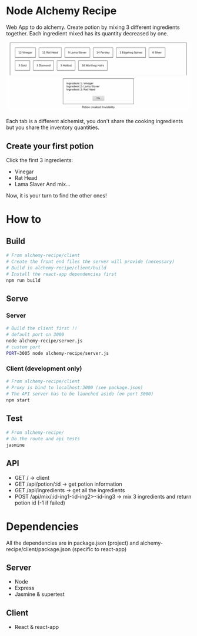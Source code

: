 # Node Alchemy Recipe

Web App to do alchemy. Create potion by mixing 3 different ingredients together.
Each ingredient mixed has its quantity decreased by one.

![Alchemy Recipe](assets/app.png)

Each tab is a different alchemist, you don't share the cooking ingredients but you share the inventory quantities.

## Create your first potion
Click the first 3 ingredients: 
 - Vinegar
 - Rat Head
 - Lama Slaver
And mix...

Now, it is your turn to find the other ones!

# How to

## Build
```bash
# From alchemy-recipe/client
# Create the front end files the server will provide (necessary)
# Build in alchemy-recipe/client/build
# Install the react-app dependencies first
npm run build
```

## Serve

### Server
```bash
# Build the client first !!
# default port on 3000
node alchemy-recipe/server.js
# custom port
PORT=3005 node alchemy-recipe/server.js
```

### Client (development only)
```bash
# From alchemy-recipe/client
# Proxy is bind to localhost:3000 (see package.json)
# The API server has to be launched aside (on port 3000)
npm start
```

## Test
```bash
# From alchemy-recipe/
# Do the route and api tests
jasmine 
```

## API
- GET / -> client
- GET /api/potion/:id -> get potion information
- GET /api/ingredients -> get all the ingredients
- POST /api/mix/:id-ing1-:id-ing2>-:id-ing3 -> mix 3 ingredients and return potion id (-1 if failed)

# Dependencies
All the dependencies are in package.json (project) and alchemy-recipe/client/package.json (specific to react-app)

## Server
  - Node
  - Express
  - Jasmine & supertest
## Client
  - React & react-app
